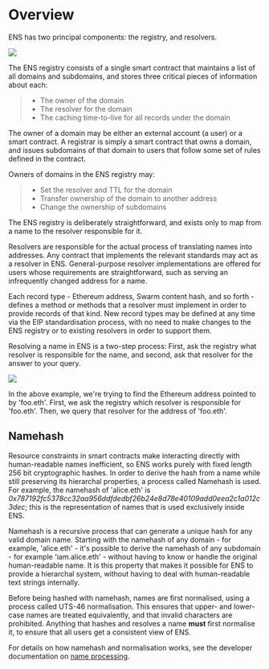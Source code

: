 # Overview

ENS has two principal components: the registry, and resolvers.

![](http://docs.ens.domains/en/latest/_images/ens-architecture.png)

The ENS registry consists of a single smart contract that maintains a list of all domains and subdomains, and stores three critical pieces of information about each:

> * The owner of the domain
> * The resolver for the domain
> * The caching time-to-live for all records under the domain

The owner of a domain may be either an external account \(a user\) or a smart contract. A registrar is simply a smart contract that owns a domain, and issues subdomains of that domain to users that follow some set of rules defined in the contract.

Owners of domains in the ENS registry may:

> * Set the resolver and TTL for the domain
> * Transfer ownership of the domain to another address
> * Change the ownership of subdomains

The ENS registry is deliberately straightforward, and exists only to map from a name to the resolver responsible for it.

Resolvers are responsible for the actual process of translating names into addresses. Any contract that implements the relevant standards may act as a resolver in ENS. General-purpose resolver implementations are offered for users whose requirements are straightforward, such as serving an infrequently changed address for a name.

Each record type - Ethereum address, Swarm content hash, and so forth - defines a method or methods that a resolver must implement in order to provide records of that kind. New record types may be defined at any time via the EIP standardisation process, with no need to make changes to the ENS registry or to existing resolvers in order to support them.

Resolving  a name in ENS is a two-step process: First, ask the registry what resolver is responsible for the name, and second, ask that resolver for the answer to your query.

![](https://lh5.googleusercontent.com/_OPPzaxTxKggx9HuxloeWtK8ggEfIIBKRCEA6BKMwZdzAfUpIY6cz7NK5CFmiuw7TwknbhFNVRCJsswHLqkxUEJ5KdRzpeNbyg8_H9d2RZdG28kgipT64JyPZUP--bAizozaDcxCq34)

In the above example, we're trying to find the Ethereum address pointed to by 'foo.eth'. First, we ask the registry which resolver is responsible for 'foo.eth'. Then, we query that resolver for the address of 'foo.eth'.

## Namehash

Resource constraints in smart contracts make interacting directly with human-readable names inefficient, so ENS works purely with fixed length 256 bit cryptographic hashes. In order to derive the hash from a name while still preserving its hierarchal properties, a process called Namehash is used. For example, the namehash of 'alice.eth' is _0x787192fc5378cc32aa956ddfdedbf26b24e8d78e40109add0eea2c1a012c3dec_; this is the representation of names that is used exclusively inside ENS.

Namehash is a recursive process that can generate a unique hash for any valid domain name. Starting with the namehash of any domain - for example, 'alice.eth' - it's possible to derive the namehash  of any subdomain - for example 'iam.alice.eth' - without having to know or handle the original human-readable name. It is this property that makes it possible for ENS to provide a hierarchal system, without having to deal with human-readable text strings internally.

Before being hashed with namehash, names are first normalised, using a process called UTS-46 normalisation. This ensures that upper- and lower-case names are treated equivalently, and that invalid characters are prohibited. Anything that hashes and resolves a name **must** first normalise it, to ensure that all users get a consistent view of ENS.

For details on how namehash and normalisation works, see the developer documentation on [name processing](contract-api-reference/name-processing.md).

